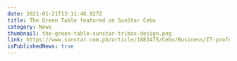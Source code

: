 ```yaml
---
date: 2021-01-21T13:11:48.927Z
title: The Green Table featured on SunStar Cebu
category: News
thumbnail: the-green-table-sunstar-tribox-design.png
link: https://www.sunstar.com.ph/article/1883475/Cebu/Business/IT-professional-takes-leap-in-opening-new-business
isPublishedNews: true
---
```

